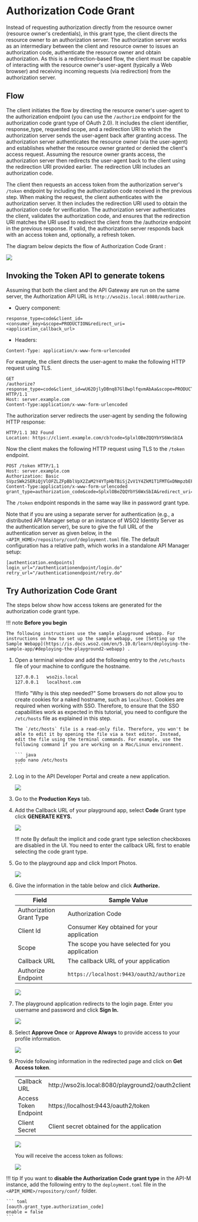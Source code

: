 # Authorization Code Grant

Instead of requesting authorization directly from the resource owner (resource owner's credentials), in this grant type, the client directs the resource owner to an authorization server. The authorization server works as an intermediary between the client and resource owner to issues an authorization code, authenticate the resource owner and obtain authorization. As this is a redirection-based flow, the client must be capable of interacting with the resource owner's user-agent (typically a Web browser) and receiving incoming requests (via redirection) from the authorization server.

## Flow

The client initiates the flow by directing the resource owner's user-agent to the authorization endpoint (you can use the `/authorize` endpoint for the authorization code grant type of OAuth 2.0). It includes the client identifier, response\_type, requested scope, and a redirection URI to which the authorization server sends the user-agent back after granting access. The authorization server authenticates the resource owner (via the user-agent) and establishes whether the resource owner granted or denied the client's access request. Assuming the resource owner grants access, the authorization server then redirects the user-agent back to the client using the redirection URI provided earlier. The redirection URI includes an authorization code.

The client then requests an access token from the authorization server's `/token` endpoint by including the authorization code received in the previous step. When making the request, the client authenticates with the authorization server. It then includes the redirection URI used to obtain the authorization code for verification. The authorization server authenticates the client, validates the authorization code, and ensures that the redirection URI matches the URI used to redirect the client from the /authorize endpoint in the previous response. If valid, the authorization server responds back with an access token and, optionally, a refresh token.

The diagram below depicts the flow of Authorization Code Grant :

![]({{base_path}}/assets/img/learn/oauth-authorization-code-grant-diagram.png)

## Invoking the Token API to generate tokens

Assuming that both the client and the API Gateway are run on the same server, the Authorization API URL is `http://wso2is.local:8080/authorize`.

-   Query component: 
```
response_type=code&client_id=<consumer_key>&scope=PRODUCTION&redirect_uri=<application_callback_url>
```
-   Headers: 
```
Content-Type: application/x-www-form-urlencoded         
```

For example, the client directs the user-agent to make the following HTTP request using TLS.

```
GET
/authorize?response_type=code&client_id=wU62DjlyDBnq87GlBwplfqvmAbAa&scope=PRODUCTION&redirect_uri=https%3A%2F%2Fclient%2Eexample%2Ecom%2Fcb
HTTP/1.1 
Host: server.example.com 
Content-Type:application/x-www-form-urlencoded 
```

The authorization server redirects the user-agent by sending the following HTTP response:

``` 
HTTP/1.1 302 Found 
Location: https://client.example.com/cb?code=SplxlOBeZQQYbYS6WxSbIA
```

Now the client makes the following HTTP request using TLS to the `/token` endpoint.

``` 
POST /token HTTP/1.1 
Host: server.example.com 
Authorization: Basic SVpzSWk2SERiQjVlOFZLZFpBblVpX2ZaM2Y4YTpHbTBiSjZvV1Y4ZkM1T1FMTGxDNmpzbEFDVzhh
Content-Type:application/x-www-form-urlencoded 
grant_type=authorization_code&code=SplxlOBeZQQYbYS6WxSbIA&redirect_uri=https%3A%2F%2Fclient%2Eexample%2Ecom%2Fcb
```

The `/token` endpoint responds in the same way like in password grant type.

Note that if you are using a separate server for authentication (e.g., a distributed API Manager setup or an instance of WSO2 Identity Server as the authentication server), be sure to give the full URL of the authentication server as given below, in the `<APIM_HOME>/repository/conf/deployment.toml` file. The default configuration has a relative path, which works in a standalone API Manager setup:

```
[authentication.endpoints]
login_url="/authenticationendpoint/login.do"
retry_url="/authenticationendpoint/retry.do"
```

## Try Authorization Code Grant

The steps below show how access tokens are generated for the authorization code grant type.

!!! note
    **Before you begin**

    The following instructions use the sample playground webapp. For instructions on how to set up the sample webapp, see [Setting up the Sample Webapp](https://is.docs.wso2.com/en/5.10.0/learn/deploying-the-sample-app/#deploying-the-playground2-webapp) .


1.  Open a terminal window and add the following entry to the `/etc/hosts` file of your machine to configure the hostname.
    ```
    127.0.0.1   wso2is.local
    127.0.0.1   localhost.com
    ```
        
    !!!info "Why is this step needed?"
        Some browsers do not allow you to create cookies for a naked hostname, such as `localhost`. Cookies are required when working with SSO. Therefore, to ensure that the SSO capabilities work as expected in this tutorial, you need to configure the `/etc/hosts` file as explained in this step.
            
        The `/etc/hosts` file is a read-only file. Therefore, you won't be able to edit it by opening the file via a text editor. Instead, edit the file using the terminal commands. For example, use the following command if you are working on a Mac/Linux environment.
            
        ``` java
        sudo nano /etc/hosts
        ```
        
2.  Log in to the API Developer Portal and create a new application.

    [![]({{base_path}}/assets/img/learn/create-application.png)]({{base_path}}/assets/img/learn/create-application.png)
    
3.  Go to the **Production Keys** tab.
4.  Add the Callback URL of your playground app, select **Code** Grant type click **GENERATE KEYS.**

    [![]({{base_path}}/assets/img/learn/authorization-code-grant.png)]({{base_path}}/assets/img/learn/authorization-code-grant.png)

    !!! note
        By default the implicit and code grant type selection checkboxes are disabled in the UI. You need to enter the callback URL first to enable selecting the code grant type.

5.  Go to the playground app and click Import Photos.

    [![]({{base_path}}/assets/img/learn/playground2-app.png)]({{base_path}}/assets/img/learn/playground2-app.png)
    
6.  Give the information in the table below and click **Authorize.**

    | Field                    | Sample Value                                                                                          |
    |--------------------------|-------------------------------------------------------------------------------------------------------|
    | Authorization Grant Type | Authorization Code                                                                                    |
    | Client Id                | Consumer Key obtained for your application                                                            |
    | Scope                    | The scope you have selected for you application                                                       |
    | Callback URL             | The callback URL of your application                                                                  |
    | Authorize Endpoint       | `https://localhost:9443/oauth2/authorize`                                                             |

    [![]({{base_path}}/assets/img/learn/playground2-oauth2-page.png)]({{base_path}}/assets/img/learn/playground2-oauth2-page.png)

7.  The playground application redirects to the login page. Enter you username and password and click **Sign In.**

    [![]({{base_path}}/assets/img/learn/login-page.png)]({{base_path}}/assets/img/learn/login-page.png)

8.  Select **Approve Once** or **Approve Always** to provide access to your profile information.

    [![]({{base_path}}/assets/img/learn/authorization-code-consent-page.png)]({{base_path}}/assets/img/learn/authorization-code-consent-page.png)   
    
9.  Provide following information in the redirected page and click on **Get Access token**.

    <table>
    <tbody>
    <tr class="odd">
    <td>Callback URL</td>
    <td>http://wso2is.local:8080/playground2/oauth2client</td>
    </tr>
    <tr class="even">
    <td>Access Token Endpoint</td>
    <td>https://localhost:9443/oauth2/token</td>
    </tr>
    <tr class="odd">
    <td>Client Secret</td>
    <td>Client secret obtained for the application</td>
    </tr>
    </tbody>
    </table>

    [![]({{base_path}}/assets/img/learn/authorization-code-get-accesstoken.png)]({{base_path}}/assets/img/learn/authorization-code-get-accesstoken.png)

     You will receive the access token as follows:

    [![]({{base_path}}/assets/img/learn/oauth-authorization-code-accesstoken.png)]({{base_path}}/assets/img/learn/oauth-authorization-code-accesstoken.png)
        
!!! tip
    If you want to **disable the Authorization Code grant type** in the API-M instance, add the following entry to the `deployment.toml` file in the `<APIM_HOME>/repository/conf/` folder.

    ``` toml
    [oauth.grant_type.authorization_code]
    enable = false
    ```
